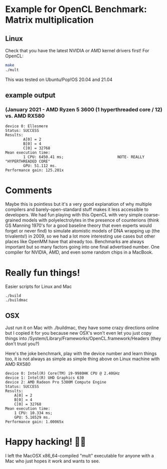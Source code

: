 # Example for OpenCL Benchmark: Matrix multiplication

## Linux

Check that you have the latest NVIDIA or AMD kernel drivers first! For OpenCL:

```bash
make
./mult
```

This was tested on Ubuntu/Pop!OS 20.04 and 21.04

## example output 
### (January 2021 - AMD Ryzen 5 3600 (1 hyperthreaded core / 12) vs. AMD RX580

```
device 0: Ellesmere
Status: SUCCESS
Results:
        A[0] = 2
        B[0] = 4
        C[0] = 32768
Mean execution time:
        1 CPU: 6450.41 ms;                        NOTE- REALLY "HYPERTHREADED CORE" 
        GPU: 51.112 ms.
Performance gain: 125.201x
```


# Comments

Maybe this is pointless but it's a very good explanation of why multiple compilers and barely-open-standard stuff makes
it less accessible to developers.  We had fun playing with this OpenCL with very simple coarse-grained models with
polyelectrolytes in the presence of counterions (think GS Manning 1970's for a good baseline theory that even experts
would forget or never find) to simulate atomistic models of DNA wrapping up (the trivalents!) in 2009, so we had a lot
more interesting use cases but other places like OpenMM have that already too.  Benchmarks are always important but so
many factors going into one final advertised number.  One compiler for NVIDIA, AMD, and even some random chips in a MacBook.

# Really fun things!

Easier scripts for Linux and Mac

```
./build
./buildmac
```

## OSX

Just run it on Mac with ./buildmac, they have some crazy directions online but I copied it for you because new OSX's won't
even let you just copy things into /System/Library/Frameworks/OpenCL.framework/Headers (they don't trust you?)

Here's the joke benchmark, play with the device number and learn things too, it is not always as simple as simple thing
above on Linux machine with AMD RX580

```
device 0: Intel(R) Core(TM) i9-9980HK CPU @ 2.40GHz
device 1: Intel(R) UHD Graphics 630
device 2: AMD Radeon Pro 5300M Compute Engine
Status: SUCCESS
Results: 
	A[0] = 2
	B[0] = 4
	C[0] = 32768
Mean execution time: 
	1 CPU: 10.334 ms;
	GPU: 5.16529 ms.
Performance gain: 1.00065x
```


# Happy hacking! :pirate_flag: 

I left the MacOSX x86_64-compiled "mult" executable for anyone with a Mac who just hopes it work and wants to see.


